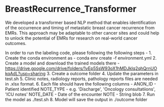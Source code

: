 # BreastRecurrence_Transformer
We developed a transformer based NLP method that enables identification of the occurrence and timing of metastatic breast cancer recurrence from EMRs. This approach may be adaptable to other cancer sites and could help to unlock the potential of EMRs for research on real-world cancer outcomes.

In order to run the labeling code, please following the following steps -
	1. Create the conda environment as - conda env create -f environment.yml 
	2. Create a model and download the trained models there - https://drive.google.com/drive/folders/1vEp5SsW93oX1hMDJkIq2qhQrnUOkqAdL?usp=sharing 
	3. Create a outcome folder
	4. Update the parameters in test.sh
	5. Clinic notes, radiology reports, pathology reports files are needed in .xlsx format.
	6. Each file should have the following columns - ANON_ID - Patient identified NOTE_TYPE - e.g. 'Discharge', 'Oncology consultatiions', 'ICU notes' NOTE_DATE - Date of the encounter NOTE - String blob
	7. Run the model as ./test.sh
	8. Model will save the output in ./outcome folder



